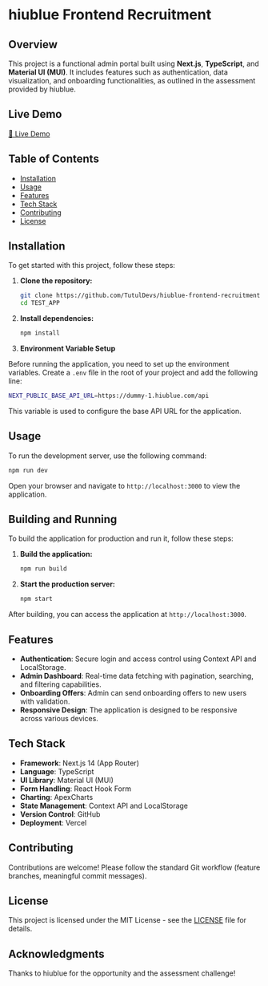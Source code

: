 # hiublue Frontend Recruitment

## Overview

This project is a functional admin portal built using **Next.js**, **TypeScript**, and **Material UI (MUI)**. It includes features such as authentication, data visualization, and onboarding functionalities, as outlined in the assessment provided by hiublue.

## Live Demo

[🚀 Live Demo](https://hiublue-test.vercel.app/)

## Table of Contents

- [Installation](#installation)
- [Usage](#usage)
- [Features](#features)
- [Tech Stack](#tech-stack)
- [Contributing](#contributing)
- [License](#license)

## Installation

To get started with this project, follow these steps:

1. **Clone the repository:**

   ```bash
   git clone https://github.com/TutulDevs/hiublue-frontend-recruitment-starter.git TEST_APP
   cd TEST_APP
   ```

2. **Install dependencies:**

   ```bash
   npm install
   ```

3. **Environment Variable Setup**

Before running the application, you need to set up the environment variables. Create a `.env` file in the root of your project and add the following line:

```bash
NEXT_PUBLIC_BASE_API_URL=https://dummy-1.hiublue.com/api
```

This variable is used to configure the base API URL for the application.

## Usage

To run the development server, use the following command:

```bash
npm run dev
```

Open your browser and navigate to `http://localhost:3000` to view the application.

## Building and Running

To build the application for production and run it, follow these steps:

1. **Build the application:**

   ```bash
   npm run build
   ```

2. **Start the production server:**

   ```bash
   npm start
   ```

After building, you can access the application at `http://localhost:3000`.

## Features

- **Authentication**: Secure login and access control using Context API and LocalStorage.
- **Admin Dashboard**: Real-time data fetching with pagination, searching, and filtering capabilities.
- **Onboarding Offers**: Admin can send onboarding offers to new users with validation.
- **Responsive Design**: The application is designed to be responsive across various devices.

## Tech Stack

- **Framework**: Next.js 14 (App Router)
- **Language**: TypeScript
- **UI Library**: Material UI (MUI)
- **Form Handling**: React Hook Form
- **Charting**: ApexCharts
- **State Management**: Context API and LocalStorage
- **Version Control**: GitHub
- **Deployment**: Vercel

## Contributing

Contributions are welcome! Please follow the standard Git workflow (feature branches, meaningful commit messages).

## License

This project is licensed under the MIT License - see the [LICENSE](LICENSE) file for details.

## Acknowledgments

Thanks to hiublue for the opportunity and the assessment challenge!
